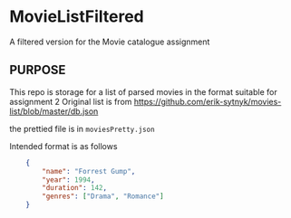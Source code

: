 # MovieListFiltered
A filtered version for the Movie catalogue assignment

## PURPOSE
This repo is storage for a list of parsed movies in the format suitable for assignment 2
Original list is from https://github.com/erik-sytnyk/movies-list/blob/master/db.json


the prettied file is in `moviesPretty.json` 


Intended format is as follows
```json
	{
		"name": "Forrest Gump",
		"year": 1994,
		"duration": 142,
		"genres": ["Drama", "Romance"]
	}

```


